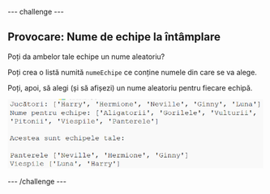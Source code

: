 --- challenge ---

## Provocare: Nume de echipe la întâmplare

Poți da ambelor tale echipe un nume aleatoriu?

Poți crea o listă numită `numeEchipe` ce conține numele din care se va alege.

Poți, apoi, să alegi (și să afișezi) un nume aleatoriu pentru fiecare echipă.

![captură de ecran](images/team-finished.png)

--- /challenge ---